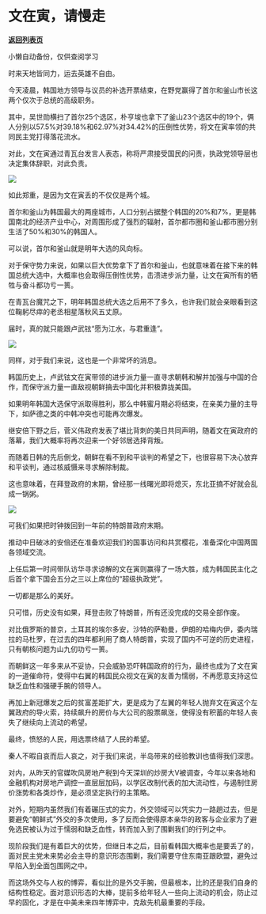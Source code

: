 # 文在寅，请慢走

[**返回列表页**](/gzh/政事堂2019)

小懒自动备份，仅供查阅学习

时来天地皆同力，运去英雄不自由。  

  

今天凌晨，韩国地方领导与议员的补选开票结束，在野党赢得了首尔和釜山市长这两个仅次于总统的高级职务。

  

其中，吴世勋横扫了首尔25个选区，朴亨埈也拿下了釜山23个选区中的19个，俩人分别以57.5%对39.18%和62.97%对34.42%的压倒性优势，将文在寅率领的共同民主党打得落花流水。

  

对此，文在寅通过青瓦台发言人表态，称将严肃接受国民的问责，执政党领导层也决定集体辞职，对此负责。

  

![](https://mmbiz.qpic.cn/mmbiz_jpg/rxhS23yu8cODuiaUTVwOcakMbYtcKN9mtibiacoQBKiaekRG7Y0XfA4Quqn3mc0C81SORwnvibD7TQ87oZcR41cMQjA/640?wx_fmt=jpeg)

  

如此郑重，是因为文在寅丢的不仅仅是两个城。  

  

首尔和釜山为韩国最大的两座城市，人口分别占据整个韩国的20%和7%，更是韩国南北的经济产业中心，对周围形成了强烈的辐射，首尔都市圈和釜山都市圈分别生活了50%和30%的韩国人。

  

可以说，首尔和釜山就是明年大选的风向标。

  

对于保守势力来说，如果以巨大优势拿下了首尔和釜山，也就意味着在接下来的韩国总统大选中，大概率也会取得压倒性优势，击溃进步派力量，让文在寅所有的牺牲与奋斗都功亏一篑。

  

在青瓦台魔咒之下，明年韩国总统大选之后用不了多久，也许我们就会亲眼看到这位鞠躬尽瘁的老丞相星落秋风五丈原。

  

届时，真的就只能跟卢武铉“愿为江水，与君重逢”。

  

![](https://mmbiz.qpic.cn/mmbiz_jpg/rxhS23yu8cODuiaUTVwOcakMbYtcKN9mtW7bQF5n9rCHxPlPWFjOFyZdbgIZLDgo6FkzzhIwCbDgrFbxKtWeKTw/640?wx_fmt=jpeg)

  

同样，对于我们来说，这也是一个非常坏的消息。  

  

韩国历史上，卢武铉文在寅带领的进步派力量一直寻求朝韩和解并加强与中国的合作，而保守派力量一直敌视朝鲜搞去中国化并积极靠拢美国。

  

如果明年韩国大选保守派取得胜利，那么中韩蜜月期必将结束，在亲美力量的主导下，如萨德之类的中韩冲突也可能再次爆发。

  

继安倍下野之后，菅义伟政府发表了堪比背刺的美日共同声明，随着文在寅政府的落幕，我们大概率将再次迎来一个好邻居选择背叛。

  

而随着日韩的先后倒戈，朝鲜在看不到和平谈判的希望之下，也很容易下决心放弃和平谈判，通过核威慑来寻求解除制裁。

  

这也意味着，在拜登政府的末期，曾经那一线曙光即将熄灭，东北亚搞不好就会乱成一锅粥。  

  

![](https://mmbiz.qpic.cn/mmbiz_jpg/rxhS23yu8cODuiaUTVwOcakMbYtcKN9mtwrmyMjNfho5iciastWAHma8lFg8jnHvOBhhn9M35lua5xOubic2pZw3sA/640?wx_fmt=jpeg)

  

可我们如果把时钟拨回到一年前的特朗普政府末期。  

  

推动中日破冰的安倍还在准备欢迎我们的国事访问和共赏樱花，准备深化中国两国各领域交流。

  

上任后第一时间带队访华寻求谅解的文在寅则赢得了一场大胜，成为韩国民主化之后首个拿下国会五分之三以上席位的“超级执政党”。

  

一切都是那么的美好。

  

只可惜，历史没有如果，拜登击败了特朗普，所有还没完成的交易全部作废。

  

对比俄罗斯的普京，土耳其的埃尔多安，沙特的萨勒曼，伊朗的哈梅内伊，委内瑞拉的马杜罗，在过去的四年都利用了商人特朗普，实现了国内不可逆的历史进程，只有朝核问题为山九仞功亏一篑。

  

而朝鲜这一年多来从不妥协，只会威胁恐吓韩国政府的行为，最终也成为了文在寅的一道催命符，使得中右翼的韩国民众视文在寅的友善为懦弱，不再愿意支持这位缺乏血性和强硬手腕的领导人。

  

再加上新冠爆发之后的贫富差距扩大，更是成为了左翼的年轻人抛弃文在寅这个左翼政府的导火索，持续飙升的房价与大公司的股票飙涨，使得没有积蓄的年轻人丧失了继续向上流动的希望。

  

最终，愤怒的人民，用选票终结了人民的希望。  

  

秦人不暇自哀而后人哀之，对于我们来说，半岛带来的经验教训也值得我们深思。

  

对内，从昨天的官媒吹风房地产税到今天深圳的炒房大V被调查，今年以来各地和金融机构对房地产调控一直层层加码，以学区改制代表的加大流动性，与遏制住房价涨势和各类炒作，是必须坚定执行的主策略。

  

对外，短期内虽然我们有着碾压式的实力，外交领域可以凭实力一路趟过去，但是要避免“朝鲜式”外交的多次使用，多了反而会使得原本亲华的政客与企业家为了避免选民被认为过于懦弱和缺乏血性，转而加入到了围剿我们的行列之中。  

  

现阶段我们是有着巨大的优势，但继日本之后，目前看韩国大概率也是要丢了的，面对民主党未来势必会主导的意识形态围剿，我们需要守住东南亚跟欧盟，避免过早陷入到全面包围网之中。

  

而这场外交与人权的博弈，看似比的是外交手腕，但最根本，比的还是我们自身的结构性稳定。面对意识形态的大棒，提前多给年轻人一些向上流动的机会，防止过早的固化，才是在中美未来四年博弈中，克敌先机最重要的手段。

